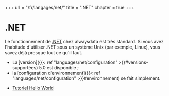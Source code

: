 +++
url = "/fr/langages/net/"
title = ".NET"
chapter = true
+++

# .NET

Le fonctionnement de [.NET](https://dotnet.microsoft.com/) chez alwaysdata est très standard. Si vous avez l'habitude d'utiliser .NET sous un système Unix (par exemple, Linux), vous savez déjà presque tout ce qu'il faut.

- La [version]({{< ref "languages/net/configuration" >}}#versions-supportées) 5.0 est disponible ;
- la [configuration d'environnement]({{< ref "languages/net/configuration" >}}#environnement) se fait simplement.

* [Tutoriel Hello World](https://dotnet.microsoft.com/learn/aspnet/hello-world-tutorial/create)

